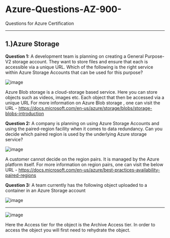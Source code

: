 # Azure-Questions-AZ-900-
Questions for Azure Certification

----------------------------------------------------------
1.)Azure Storage
--------------------------------------------------------

**Question 1:**
A development team is planning on creating a General Purpose-V2 storage account. They want to store files and ensure that each is accessible via a unique URL. Which of the following is the right service within Azure Storage Accounts that can be used for this purpose?

![image](https://user-images.githubusercontent.com/38729013/202587730-0d6f6af9-6986-4873-a1c3-fe1322017bfa.png)

Azure Blob storage is a cloud-storage based service. Here you can store objects such as videos, images etc. Each object that then be accessed via a unique URL For more information on Azure Blob storage , one can visit the URL - https://docs.microsoft.com/en-us/azure/storage/blobs/storage-blobs-introduction



**Question 2:**
A company is planning on using Azure Storage Accounts and using the paired-region facility when it comes to data redundancy. Can you decide which paired region is used by the underlying Azure storage service?

![image](https://user-images.githubusercontent.com/38729013/202588175-fff134b3-fe16-497f-8f27-4e8b5eca86a2.png)

A customer cannot decide on the region pairs. It is managed by the Azure platform itself. For more information on region pairs, one can visit the below URL - https://docs.microsoft.com/en-us/azure/best-practices-availability-paired-regions


**Question 3:**
A team currently has the following object uploaded to a container in an Azure Storage account

![image](https://user-images.githubusercontent.com/38729013/202588346-cdead843-665a-41cf-90ce-2812691a79e5.png)
****
![image](https://user-images.githubusercontent.com/38729013/202588400-0065b389-6356-4436-84ae-5928fadc3f7b.png)

Here the Access tier for the object is the Archive Access tier. In order to access the object you will first need to rehydrate the object.


